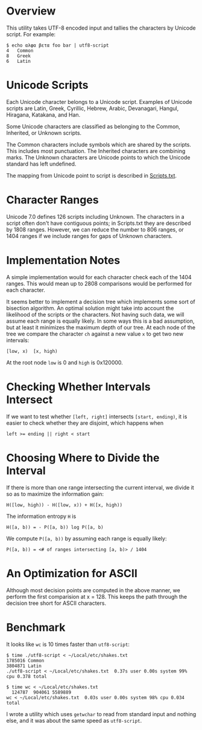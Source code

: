 # Overview

This utility takes UTF-8 encoded input and tallies the characters
by Unicode script.  For example:

    $ echo αλφα βετα foo bar | utf8-script
    4	Common
    8	Greek
    6	Latin


# Unicode Scripts

Each Unicode character belongs to a Unicode script.  Examples of
Unicode scripts are Latin, Greek, Cyrillic, Hebrew, Arabic,
Devanagari, Hangul, Hiragana, Katakana, and Han.

Some Unicode characters are classified as belonging to the Common,
Inherited, or Unknown scripts.

The Common characters include symbols which are shared by the scripts.
This includes most punctuation.  The Inherited characters are
combining marks.  The Unknown characters are Unicode points to
which the Unicode standard has left undefined.

The mapping from Unicode point to script is described in
[Scripts.txt][1].

# Character Ranges

Unicode 7.0 defines 126 scripts including Unknown.  The characters in
a script often don't have contiguous points; in Scripts.txt they are
described by 1808 ranges.  However, we can reduce the number to 806
ranges, or 1404 ranges if we include ranges for gaps of Unknown
characters.

# Implementation Notes

A simple implementation would for each character check each of the
1404 ranges.  This would mean up to 2808 comparisons would be
performed for each character.

It seems better to implement a decision tree which implements some
sort of bisection algorithm.  An optimal solution might take into
account the likelihood of the scripts or the characters.  Not having
such data, we will assume each range is equally likely.  In some ways
this is a bad assumption, but at least it minimizes the maximum depth
of our tree.  At each node of the tree we compare the character `ch`
against a new value `x` to get two new intervals:

    [low, x)  [x, high)
    
At the root node `low` is 0 and `high` is 0x120000.

# Checking Whether Intervals Intersect

If we want to test whether `[left, right]` intersects `[start,
ending)`, it is easier to check whether they are disjoint, which
happens when

    left >= ending || right < start

# Choosing Where to Divide the Interval 

If there is more than one range intersecting the current interval, we
divide it so as to maximize the information gain:

    H([low, high)) - H([low, x)) + H([x, high))

The information entropy `H` is

    H([a, b)) = - P([a, b)) log P([a, b)
    
We compute `P([a, b))` by assuming each range is equally likely:

    P([a, b)) = <# of ranges intersecting [a, b)> / 1404

# An Optimization for ASCII

Although most decision points are computed in the above manner, we
perform the first comparision at x = 128.  This keeps the path through
the decision tree short for ASCII characters.

# Benchmark

It looks like `wc` is 10 times faster than `utf8-script`:

    $ time ./utf8-script < ~/Local/etc/shakes.txt 
    1785016	Common
    3804871	Latin
    ./utf8-script < ~/Local/etc/shakes.txt  0.37s user 0.00s system 99% cpu 0.378 total

    $ time wc < ~/Local/etc/shakes.txt 
      124787  904061 5589889
    wc < ~/Local/etc/shakes.txt  0.03s user 0.00s system 98% cpu 0.034 total

I wrote a utility which uses `getwchar` to read from standard input
and nothing else, and it was about the same speed as `utf8-script`.


[1]: http://unicode.org/Public/UNIDATA/Scripts.txt
[2]: http://www.unicode.org/reports/tr44/#General_Category_Values
